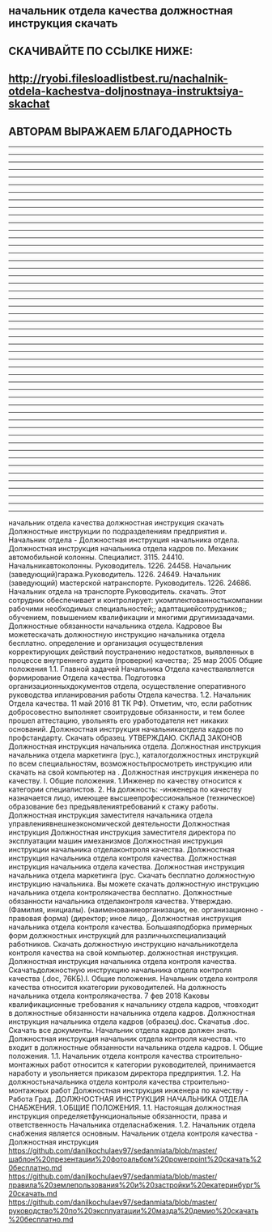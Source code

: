 начальник отдела качества должностная инструкция скачать
--------------------------------------------------
СКАЧИВАЙТЕ ПО ССЫЛКЕ НИЖЕ:
--------------------------------------------------
http://ryobi.filesloadlistbest.ru/nachalnik-otdela-kachestva-doljnostnaya-instruktsiya-skachat
--------------------------------------------------
АВТОРАМ ВЫРАЖАЕМ БЛАГОДАРНОСТЬ
--------------------------------------------------
--------------------------------------------------
--------------------------------------------------
--------------------------------------------------
--------------------------------------------------
--------------------------------------------------
--------------------------------------------------
--------------------------------------------------
--------------------------------------------------
--------------------------------------------------
--------------------------------------------------
--------------------------------------------------
--------------------------------------------------
--------------------------------------------------
--------------------------------------------------
--------------------------------------------------
--------------------------------------------------
--------------------------------------------------
--------------------------------------------------
--------------------------------------------------
--------------------------------------------------
--------------------------------------------------
--------------------------------------------------
--------------------------------------------------
--------------------------------------------------
--------------------------------------------------
--------------------------------------------------
--------------------------------------------------
--------------------------------------------------
--------------------------------------------------
--------------------------------------------------
--------------------------------------------------
--------------------------------------------------
--------------------------------------------------
--------------------------------------------------
--------------------------------------------------
--------------------------------------------------
--------------------------------------------------
--------------------------------------------------
--------------------------------------------------
--------------------------------------------------
--------------------------------------------------
--------------------------------------------------
--------------------------------------------------
--------------------------------------------------
--------------------------------------------------
--------------------------------------------------
--------------------------------------------------
--------------------------------------------------
--------------------------------------------------
начальник отдела качества должностная инструкция скачать Должностные инструкции по подразделениям предприятия и. Начальник отдела - Должностная инструкция начальника отдела. Должностная инструкция начальника отдела кадров по. Механик автомобильной колонны. Специалист. 3115. 24410. Начальникавтоколонны. Руководитель. 1226. 24458. Начальник (заведующий)гаража.Руководитель. 1226. 24649. Начальник (заведующий) мастерской натранспорте. Руководитель. 1226. 24686. Начальник отдела на транспорте.Руководитель. скачать. Этот сотрудник обеспечивает и контролирует: укомплектованностькомпании рабочими необходимых специальностей;; адаптациейсотрудников;; обучением, повышением квалификации и многими другимизадачами. Должностные обязанности начальника отдела. Кадровое  Вы можетескачать должностную инструкцию начальника отдела бесплатно. определение и организация осуществления корректирующих действий поустранению недостатков, выявленных в процессе внутреннего аудита (проверки) качества;. 25 мар 2005  Общие положения 1.1. Главной задачей Начальника Отдела качестваявляется формирование Отдела качества. Подготовка организационныхдокументов отдела, осуществление оперативного руководства ипланирования работы Отдела качества. 1.2. Начальник Отдела качества. 11 май 2016  81 ТК РФ). Отметим, что, если работник добросовестно выполняет своитрудовые обязанности, и тем более прошел аттестацию, увольнять его уработодателя нет никаких оснований. Должностная инструкция начальникаотдела кадров по профстандарту. Скачать образец. УТВЕРЖДАЮ. СКЛАД ЗАКОНОВ Должностная инструкция начальника отдела. Должностная инструкция начальника отдела маркетинга (рус.), каталогдолжностных инструкций по всем специальностям, возможностьпросмотреть инструкцию или скачать на свой компьютер на . Должностная инструкция инженера по качеству. I. Общие положения. 1.Инженер по качеству относится к категории специалистов. 2. На должность: -инженера по качеству назначается лицо, имеющее высшеепрофессиональное (техническое) образование без предъявлениятребований к стажу работы. Должностная инструкция заместителя начальника отдела управлениявнешнеэкономической деятельности  Должностная инструкция Должностная инструкция заместителя директора по эксплуатации машин имеханизмов  Должностная инструкция инструкции начальника отделаконтроля качества.
Должностная инструкция начальника отдела контроля качества. Должностная инструкция начальника отдела качества. Должностная инструкция начальника отдела маркетинга (рус. Скачать бесплатно должностную инструкцию начальника. Вы можете скачать должностную инструкцию начальника отдела контролякачества бесплатно. Должностные обязанности начальника отделаконтроля качества. Утверждаю. (Фамилия, инициалы). (наименованиеорганизации, ее. организационно - правовая форма) (директор; иное лицо,. Должностная инструкция начальника отдела контроля качества. Большаяподборка примерных форм должностных инструкций для различныхспециализаций работников. Скачать должностную инструкцию начальникотдела контроля качества на свой компьютер. должностная инструкция. Должностная инструкция начальника отдела контроля качества. Скачатьдолжностную инструкцию начальника отдела контроля качества (.doc, 76КБ).I. Общие положения. Начальник отдела контроля качества относится ккатегории руководителей. На должность начальника отдела контролякачества. 7 фев 2018  Каковы квалификационные требования к начальнику отдела кадров, чтовходит в должностные обязанности начальника отдела кадров. Должностная инструкция начальника отдела кадров (образец).doc. Скачатьв .doc. Скачать все документы. Начальник отдела кадров должен знать. Должностная инструкция начальник отдела контроля качества. что входит в должностные обязанности начальника отдела кадров. I. Общие положения. 1.1. Начальник отдела контроля качества строительно-монтажных работ относится к категории руководителей, принимается наработу и увольняется приказом директора предприятия. 1.2. На должностьначальника отдела контроля качества строительно-монтажных работ
Должностная инструкция инженера по качеству - Работа Град. ДОЛЖНОСТНАЯ ИНСТРУКЦИЯ НАЧАЛЬНИКА ОТДЕЛА СНАБЖЕНИЯ. 1.ОБЩИЕ ПОЛОЖЕНИЯ. 1.1. Настоящая должностная инструкция определяетфункциональные обязанности, права и ответственность Начальника отделаснабжения. 1.2. Начальник отдела снабжения является основным. Начальник отдела контроля качества - Должностная инструкция
https://github.com/danilkochulaev97/sedanmiata/blob/master/шаблон%20презентации%20фотоальбом%20powerpoint%20скачать%20бесплатно.md
https://github.com/danilkochulaev97/sedanmiata/blob/master/правила%20землепользования%20и%20застройки%20екатеринбург%20скачать.md
https://github.com/danilkochulaev97/sedanmiata/blob/master/руководство%20по%20эксплуатации%20мазда%20демио%20скачать%20бесплатно.md